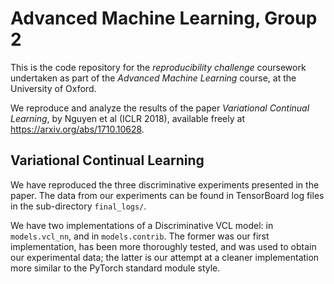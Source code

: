 # Advanced Machine Learning, Group 2
This is the code repository for the *reproducibility challenge* coursework
undertaken as part of the *Advanced Machine Learning* course, at the University of Oxford.

We reproduce and analyze the results of the paper *Variational Continual Learning*,
by Nguyen et al (ICLR 2018), available freely at https://arxiv.org/abs/1710.10628.
## Variational Continual Learning

We have reproduced the three discriminative experiments presented in the paper.
The data from our experiments can be found in TensorBoard log files in the
sub-directory `final_logs/`.

We have two implementations of a Discriminative VCL model: in `models.vcl_nn`, and in
`models.contrib`. The former was our first implementation, has been more thoroughly
tested, and was used to obtain our experimental data; the latter is our attempt at a
cleaner implementation more similar to the PyTorch standard module style.
